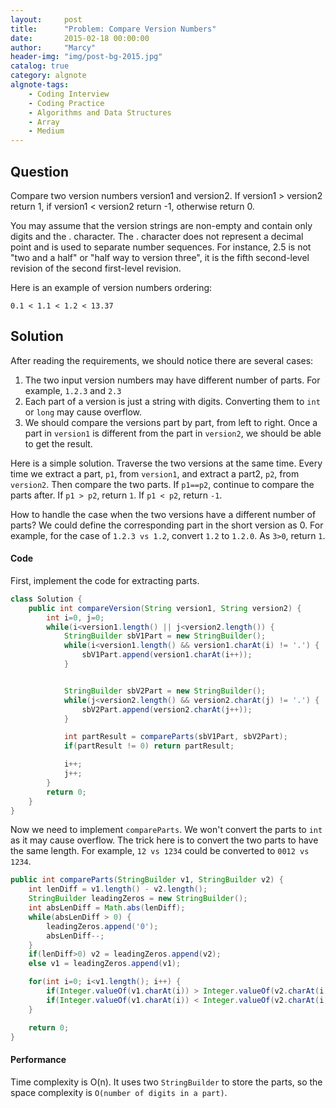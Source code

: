 ```yaml
---
layout:     post
title:      "Problem: Compare Version Numbers"
date:       2015-02-18 00:00:00
author:     "Marcy"
header-img: "img/post-bg-2015.jpg"
catalog: true
category: algnote
algnote-tags:
    - Coding Interview
    - Coding Practice
    - Algorithms and Data Structures
    - Array
    - Medium
---
```


## Question

Compare two version numbers version1 and version2.
If version1 > version2 return 1, if version1 < version2 return -1, otherwise return 0.

You may assume that the version strings are non-empty and contain only digits and the . character.
The . character does not represent a decimal point and is used to separate number sequences.
For instance, 2.5 is not "two and a half" or "half way to version three", it is the fifth second-level revision of the second first-level revision.

Here is an example of version numbers ordering:

```
0.1 < 1.1 < 1.2 < 13.37
```

## Solution

After reading the requirements, we should notice there are several cases:
1. The two input version numbers may have different number of parts. For example, `1.2.3` and `2.3`
2. Each part of a version is just a string with digits. Converting them to `int` or `long` may cause overflow.
3. We should compare the versions part by part, from left to right. Once a part in `version1` is different from the part in `version2`, we should be able to get the result.

Here is a simple solution. Traverse the two versions at the same time. Every time we extract a part, `p1`, from `version1`, and extract a part2, `p2`, from `version2`. Then compare the two parts. If `p1==p2`, continue to compare the parts after. If `p1 > p2`, return `1`. If `p1 < p2`, return `-1`.

How to handle the case when the two versions have a different number of parts? We could define the corresponding part in the short version as 0. For example, for the case of `1.2.3 vs 1.2`,  convert `1.2` to `1.2.0`. As `3>0`, return `1`.

#### Code

First, implement the code for extracting parts.

```java
class Solution {
    public int compareVersion(String version1, String version2) {
        int i=0, j=0;
        while(i<version1.length() || j<version2.length()) {
            StringBuilder sbV1Part = new StringBuilder();
            while(i<version1.length() && version1.charAt(i) != '.') {
                sbV1Part.append(version1.charAt(i++));
            }


            StringBuilder sbV2Part = new StringBuilder();
            while(j<version2.length() && version2.charAt(j) != '.') {
                sbV2Part.append(version2.charAt(j++));
            }

            int partResult = compareParts(sbV1Part, sbV2Part);
            if(partResult != 0) return partResult;

            i++;
            j++;
        }
        return 0;
    }
}
```

Now we need to implement `compareParts`. We won't convert the parts to `int` as it may cause overflow. The trick here is to convert the two
parts to have the same length. For example, `12 vs 1234` could be converted to `0012 vs 1234`.

```java
public int compareParts(StringBuilder v1, StringBuilder v2) {
    int lenDiff = v1.length() - v2.length();
    StringBuilder leadingZeros = new StringBuilder();
    int absLenDiff = Math.abs(lenDiff);
    while(absLenDiff > 0) {
        leadingZeros.append('0');
        absLenDiff--;
    }
    if(lenDiff>0) v2 = leadingZeros.append(v2);
    else v1 = leadingZeros.append(v1);

    for(int i=0; i<v1.length(); i++) {
        if(Integer.valueOf(v1.charAt(i)) > Integer.valueOf(v2.charAt(i))) return 1;
        if(Integer.valueOf(v1.charAt(i)) < Integer.valueOf(v2.charAt(i))) return -1;
    }

    return 0;
}
```

#### Performance

Time complexity is O(n). It uses two `StringBuilder` to store the parts, so the space complexity is `O(number of digits in a part)`.

